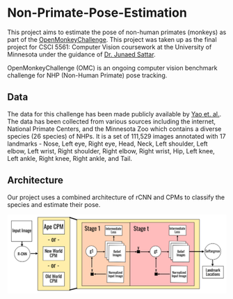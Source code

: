 # Non-Primate-Pose-Estimation

This project aims to estimate the pose of non-human primates (monkeys) as part of the [OpenMonkeyChallenge](http://openmonkeychallenge.com). This project was taken up as the final project for CSCI 5561: Computer Vision coursework at the University of Minnesota under the guidance of [Dr. Junaed Sattar](https://cse.umn.edu/cs/junaed-sattar).  

OpenMonkeyChallenge (OMC) is an ongoing computer vision benchmark challenge for NHP (Non-Human Primate) pose tracking.  


## Data

The data for this challenge has been made publicly available by [Yao et. al.](https://www.biorxiv.org/content/10.1101/2021.09.08.459549v1). The data has been collected from various sources including the internet, National Primate Centers, and the Minnesota Zoo which contains a diverse species (26 species) of NHPs. It is a set of 111,529 images annotated with 17 landmarks - Nose, Left eye, Right eye, Head, Neck, Left shoulder, Left elbow, Left wrist, Right shoulder, Right elbow, Right wrist, Hip, Left knee, Left ankle, Right knee, Right ankle, and Tail.  


## Architecture

Our project uses a combined architecture of rCNN and CPMs to classify the species and estimate their pose.  

![architecture](assets/architecture.png)

